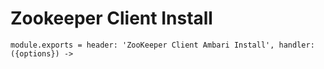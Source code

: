 
# Zookeeper Client Install

    module.exports = header: 'ZooKeeper Client Ambari Install', handler: ({options}) ->

